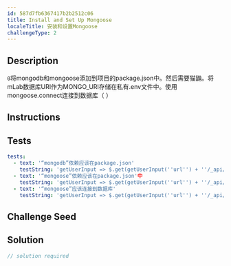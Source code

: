 ```yaml
---
id: 587d7fb6367417b2b2512c06
title: Install and Set Up Mongoose
localeTitle: 安装和设置Mongoose
challengeType: 2
---
```


## Description
<section id='description'> <code>0</code>将mongodb和mongoose添加到项目的package.json中。然后需要猫鼬。将mLab数据库URI作为MONGO_URI存储在私有.env文件中。使用mongoose.connect连接到数据库（ <Your URI> ） 
</section>

## Instructions
<section id='instructions'> 

</section>

## Tests
<section id='tests'>

```yml
tests:
  - text: '“mongodb”依赖应该在package.json'
    testString: 'getUserInput => $.get(getUserInput(''url'') + ''/_api/file/package.json'').then(data => { var packJson = JSON.parse(data);     assert.property(packJson.dependencies, ''mongodb''); }, xhr => { throw new Error(xhr.responseText); })'
  - text: '“mongoose”依赖应该在package.json'中
    testString: 'getUserInput => $.get(getUserInput(''url'') + ''/_api/file/package.json'').then(data => { var packJson = JSON.parse(data);     assert.property(packJson.dependencies, ''mongoose''); }, xhr => { throw new Error(xhr.responseText); })'
  - text: '“mongoose”应该连接到数据库'
    testString: 'getUserInput => $.get(getUserInput(''url'') + ''/_api/is-mongoose-ok'').then(data => {assert.isTrue(data.isMongooseOk, ''mongoose is not connected'')}, xhr => { throw new Error(xhr.responseText); })'

```

</section>

## Challenge Seed
<section id='challengeSeed'>

</section>

## Solution
<section id='solution'>

```js
// solution required
```
</section>
